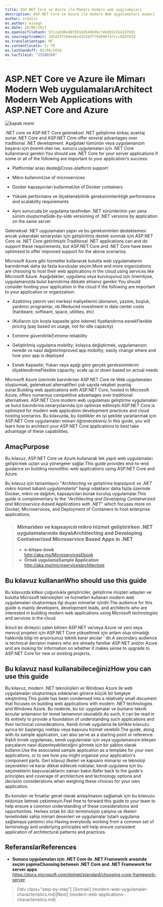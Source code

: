 ```yaml
---
title: ASP.NET Core ve Azure ile Mimarı modern web uygulamaları
description: ASP.NET Core ve Azure ile modern Web uygulamaları mimari | Giriş
author: ardalis
ms.author: wiwagn
ms.date: 10/06/2017
ms.openlocfilehash: 57c2a598e48f855dd540b96c7ebdb522b4197b91
ms.sourcegitcommit: 3d5d33f384eeba41b2dff79d096f47ccc8d8f03d
ms.translationtype: MT
ms.contentlocale: tr-TR
ms.lasthandoff: 05/04/2018
ms.locfileid: "33580269"
---
```

# <a name="architect-modern-web-applications-with-aspnet-core-and-azure"></a><span data-ttu-id="cd506-103">ASP.NET Core ve Azure ile Mimarı Modern Web uygulamaları</span><span class="sxs-lookup"><span data-stu-id="cd506-103">Architect Modern Web Applications with ASP.NET Core and Azure</span></span>

![kapak resmi](./media/cover.jpg)


<span data-ttu-id="cd506-105">.NET core ve ASP.NET Core geleneksel .NET geliştirme birkaç avantaj sunar.</span><span class="sxs-lookup"><span data-stu-id="cd506-105">.NET Core and ASP.NET Core offer several advantages over traditional .NET development.</span></span> <span data-ttu-id="cd506-106">Aşağıdaki tümünün veya uygulamanızın başarısı için önemli olan ise, sunucu uygulamaları için .NET Core kullanmanız gerekir:</span><span class="sxs-lookup"><span data-stu-id="cd506-106">You should use .NET Core for your server applications if some or all of the following are important to your application's success:</span></span>

-   <span data-ttu-id="cd506-107">Platformlar arası desteği</span><span class="sxs-lookup"><span data-stu-id="cd506-107">Cross-platform support</span></span>

-   <span data-ttu-id="cd506-108">Mikro kullanımı</span><span class="sxs-lookup"><span data-stu-id="cd506-108">Use of microservices</span></span>

-   <span data-ttu-id="cd506-109">Docker kapsayıcıları kullanma</span><span class="sxs-lookup"><span data-stu-id="cd506-109">Use of Docker containers</span></span>

-   <span data-ttu-id="cd506-110">Yüksek performans ve ölçeklenebilirlik gereksinimleri</span><span class="sxs-lookup"><span data-stu-id="cd506-110">High performance and scalability requirements</span></span>

-   <span data-ttu-id="cd506-111">Aynı sunucuda bir uygulama tarafından .NET sürümlerinin yan yana sürüm oluşturma</span><span class="sxs-lookup"><span data-stu-id="cd506-111">Side-by-side versioning of .NET versions by application on the same server</span></span>

<span data-ttu-id="cd506-112">Geleneksel .NET uygulamaları yapın ve bu gereksinimleri desteklemesi ancak yukarıdaki senaryoları için geliştirilmiş destek sunmak için ASP.NET Core ve .NET Core getirilmiştir.</span><span class="sxs-lookup"><span data-stu-id="cd506-112">Traditional .NET applications can and do support these requirements, but ASP.NET Core and .NET Core have been optimized to offer improved support for the above scenarios.</span></span>

<span data-ttu-id="cd506-113">Microsoft Azure gibi hizmetler kullanarak bulutta web uygulamalarını barındırmak daha da fazla kuruluşlar seçim.</span><span class="sxs-lookup"><span data-stu-id="cd506-113">More and more organizations are choosing to host their web applications in the cloud using services like Microsoft Azure.</span></span> <span data-ttu-id="cd506-114">Aşağıdakiler, uygulama veya kuruluşunuz için önemliyse, uygulamanızda bulut barındırma dikkate almanız gerekir:</span><span class="sxs-lookup"><span data-stu-id="cd506-114">You should consider hosting your application in the cloud if the following are important to your application or organization:</span></span>

-   <span data-ttu-id="cd506-115">Azaltılmış yatırım veri merkezi maliyetlerini (donanım, yazılım, boşluk, yardımcı programlar, vb.)</span><span class="sxs-lookup"><span data-stu-id="cd506-115">Reduced investment in data center costs (hardware, software, space, utilities, etc)</span></span>

-   <span data-ttu-id="cd506-116">(Kullanım için boşta kapasite göre ödeme) fiyatlandırma esnek</span><span class="sxs-lookup"><span data-stu-id="cd506-116">Flexible pricing (pay based on usage, not for idle capacity)</span></span>

-   <span data-ttu-id="cd506-117">Extreme güvenilirlik</span><span class="sxs-lookup"><span data-stu-id="cd506-117">Extreme reliability</span></span>

-   <span data-ttu-id="cd506-118">Geliştirilmiş uygulama mobility; kolayca değiştirmek, uygulamanızın nerede ve nasıl dağıtılır</span><span class="sxs-lookup"><span data-stu-id="cd506-118">Improved app mobility; easily change where and how your app is deployed</span></span>

-   <span data-ttu-id="cd506-119">Esnek Kapasite; Yukarı veya aşağı göre gerçek gereksinimlerini ölçeklendirme</span><span class="sxs-lookup"><span data-stu-id="cd506-119">Flexible capacity; scale up or down based on actual needs</span></span>

<span data-ttu-id="cd506-120">Microsoft Azure üzerinde barındırılan ASP.NET Core ile Web uygulamaları oluşturmak, geleneksel alternatifleri çok sayıda rekabet avantaj sunar.</span><span class="sxs-lookup"><span data-stu-id="cd506-120">Building web applications with ASP.NET Core, hosted in Microsoft Azure, offers numerous competitive advantages over traditional alternatives.</span></span> <span data-ttu-id="cd506-121">ASP.NET Core modern web uygulaması geliştirme uygulamaları ve bulut barındırma senaryolarında için optimize edilmiştir.</span><span class="sxs-lookup"><span data-stu-id="cd506-121">ASP.NET Core is optimized for modern web application development practices and cloud hosting scenarios.</span></span> <span data-ttu-id="cd506-122">Bu kılavuzda, bu özellikler en iyi şekilde yararlanmak için ASP.NET Core uygulamaları mimari öğreneceksiniz.</span><span class="sxs-lookup"><span data-stu-id="cd506-122">In this guide, you will learn how to architect your ASP.NET Core applications to best take advantage of these capabilities.</span></span>

## <a name="purpose"></a><span data-ttu-id="cd506-123">Amaç</span><span class="sxs-lookup"><span data-stu-id="cd506-123">Purpose</span></span>

<span data-ttu-id="cd506-124">Bu kılavuz, ASP.NET Core ve Azure kullanarak tek yapılı web uygulamaları geliştirmek uçtan uca yönergeler sağlar.</span><span class="sxs-lookup"><span data-stu-id="cd506-124">This guide provides end-to-end guidance on building monolithic web applications using ASP.NET Core and Azure.</span></span>

<span data-ttu-id="cd506-125">Bu kılavuz için tamamlayıcı "*Architecting ve geliştirme kapsayıcılı ve .NET mikro hizmet tabanlı uygulamalarla*" hangi odaklanır daha fazla üzerinde Docker, mikro ve dağıtım, kapsayıcıları konak kuruluş uygulamalar.</span><span class="sxs-lookup"><span data-stu-id="cd506-125">This guide is complementary to the "*Architecting and Developing Containerized and Microservice-based Applications with .NET*" which focuses more on Docker, Microservices, and Deployment of Containers to host enterprise applications.</span></span>

> ### <a name="architecting-and-developing-containerized-microservice-based-apps-in-net"></a><span data-ttu-id="cd506-126">Mimariden ve kapsayıcılı mikro hizmet geliştirirken .NET uygulamalarında dayalı</span><span class="sxs-lookup"><span data-stu-id="cd506-126">Architecting and Developing Containerized Microservice Based Apps in .NET</span></span>
> - <span data-ttu-id="cd506-127">**e-kitap**</span><span class="sxs-lookup"><span data-stu-id="cd506-127">**e-book**</span></span>  
> <http://aka.ms/MicroservicesEbook>
> - <span data-ttu-id="cd506-128">**Örnek uygulama**</span><span class="sxs-lookup"><span data-stu-id="cd506-128">**Sample Application**</span></span>  
> <http://aka.ms/microservicesarchitecture>

## <a name="who-should-use-this-guide"></a><span data-ttu-id="cd506-129">Bu kılavuz kullanan</span><span class="sxs-lookup"><span data-stu-id="cd506-129">Who should use this guide</span></span>

<span data-ttu-id="cd506-130">Bu kılavuzda kitlesi çoğunlukla geliştiriciler, geliştirme müşteri adayları ve bulutta Microsoft teknolojileri ve hizmetleri kullanan modern web uygulamaları oluşturmaya ilgi duyan mimarlar içindir.</span><span class="sxs-lookup"><span data-stu-id="cd506-130">The audience for this guide is mainly developers, development leads, and architects who are interested in building modern web applications using Microsoft technologies and services in the cloud.</span></span>

<span data-ttu-id="cd506-131">İkincil bir dinleyici zaten bilinen ASP.NET ve/veya Azure ve yeni veya mevcut projeleri için ASP.NET Core yükseltmek için anlam olup olmadığı hakkında bilgi mi arıyorsunuz teknik karar alıcılar ' dir.</span><span class="sxs-lookup"><span data-stu-id="cd506-131">A secondary audience is technical decision makers who are already familiar ASP.NET and/or Azure and are looking for information on whether it makes sense to upgrade to ASP.NET Core for new or existing projects.</span></span>

## <a name="how-you-can-use-this-guide"></a><span data-ttu-id="cd506-132">Bu kılavuz nasıl kullanabileceğiniz</span><span class="sxs-lookup"><span data-stu-id="cd506-132">How you can use this guide</span></span>

<span data-ttu-id="cd506-133">Bu kılavuz, modern .NET teknolojileri ve Windows Azure ile web uygulamaları oluşturmaya odaklanan görece küçük bir belgeye sıkıştırılmış.</span><span class="sxs-lookup"><span data-stu-id="cd506-133">This guide has been condensed into a relatively small document that focuses on building web applications with modern .NET technologies and Windows Azure.</span></span> <span data-ttu-id="cd506-134">Bu nedenle, bu tür uygulamalar ve bunların teknik konular anlamanın bir temel tamamının okunabilir.</span><span class="sxs-lookup"><span data-stu-id="cd506-134">As such, it can be read in its entirety to provide a foundation of understanding such applications and their technical considerations.</span></span> <span data-ttu-id="cd506-135">Kendi örnek uygulama ile birlikte kılavuzu ayrıca bir başlangıç noktası veya başvuru hizmet verebilir.</span><span class="sxs-lookup"><span data-stu-id="cd506-135">The guide, along with its sample application, can also serve as a starting point or reference.</span></span> <span data-ttu-id="cd506-136">İlişkili örnek uygulaması, kendi uygulamalar için veya uygulamanızın bileşen parçalarını nasıl düzenleyebileceğini görmek için bir şablon olarak kullanın.</span><span class="sxs-lookup"><span data-stu-id="cd506-136">Use the associated sample application as a template for your own applications, or to see how you might organize your application's component parts.</span></span> <span data-ttu-id="cd506-137">Geri kılavuz ilkeleri ve kapsamı mimarisi ve teknoloji seçenekleri ve karar dikkat edilecek noktalar, kendi uygulama için bu seçeneklerin başvuracaklarını zaman bakın.</span><span class="sxs-lookup"><span data-stu-id="cd506-137">Refer back to the guide's principles and coverage of architecture and technology options and decision considerations when weighing these choices for your own application.</span></span>

<span data-ttu-id="cd506-138">Bu konuları ve fırsatlar genel olarak anlaşılmasını sağlamak için bu kılavuzu ekibinize iletmek çekinmeyin.</span><span class="sxs-lookup"><span data-stu-id="cd506-138">Feel free to forward this guide to your team to help ensure a common understanding of these considerations and opportunities.</span></span> <span data-ttu-id="cd506-139">Herkes ortak bir dizi terminolojisi çalışma ve ilkeleri temelindeki sahip mimari desenleri ve uygulamalar tutarlı uygulama sağlamaya yardımcı olur.</span><span class="sxs-lookup"><span data-stu-id="cd506-139">Having everybody working from a common set of terminology and underlying principles will help ensure consistent application of architectural patterns and practices.</span></span>

## <a name="references"></a><span data-ttu-id="cd506-140">Referanslar</span><span class="sxs-lookup"><span data-stu-id="cd506-140">References</span></span>
- <span data-ttu-id="cd506-141">**Sunucu uygulamaları için .NET Core ile .NET Framework arasında seçim yapma**</span><span class="sxs-lookup"><span data-stu-id="cd506-141">**Choosing between .NET Core and .NET Framework for server apps**</span></span>  
<https://docs.microsoft.com/dotnet/standard/choosing-core-framework-server>

>[!div class="step-by-step"]
<span data-ttu-id="cd506-142">[Sonraki] (modern-web-uygulamalar-characteristics.md)</span><span class="sxs-lookup"><span data-stu-id="cd506-142">[Next] (modern-web-applications-characteristics.md)</span></span>

